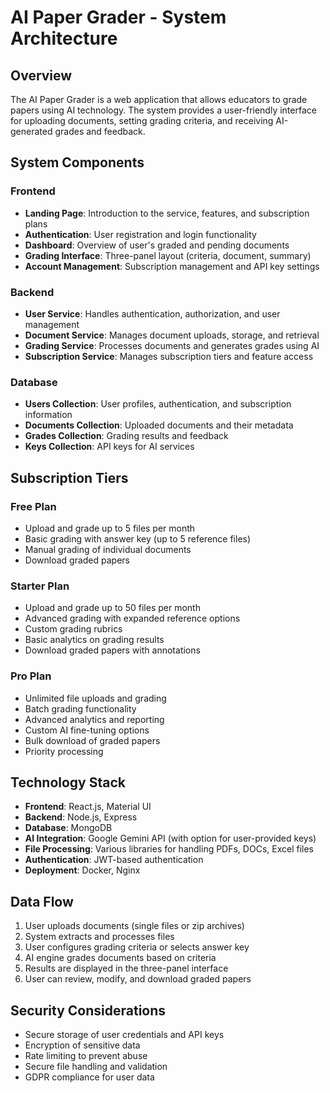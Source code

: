 # AI Paper Grader - System Architecture

## Overview
The AI Paper Grader is a web application that allows educators to grade papers using AI technology. The system provides a user-friendly interface for uploading documents, setting grading criteria, and receiving AI-generated grades and feedback.

## System Components

### Frontend
- **Landing Page**: Introduction to the service, features, and subscription plans
- **Authentication**: User registration and login functionality
- **Dashboard**: Overview of user's graded and pending documents
- **Grading Interface**: Three-panel layout (criteria, document, summary)
- **Account Management**: Subscription management and API key settings

### Backend
- **User Service**: Handles authentication, authorization, and user management
- **Document Service**: Manages document uploads, storage, and retrieval
- **Grading Service**: Processes documents and generates grades using AI
- **Subscription Service**: Manages subscription tiers and feature access

### Database
- **Users Collection**: User profiles, authentication, and subscription information
- **Documents Collection**: Uploaded documents and their metadata
- **Grades Collection**: Grading results and feedback
- **Keys Collection**: API keys for AI services

## Subscription Tiers

### Free Plan
- Upload and grade up to 5 files per month
- Basic grading with answer key (up to 5 reference files)
- Manual grading of individual documents
- Download graded papers

### Starter Plan
- Upload and grade up to 50 files per month
- Advanced grading with expanded reference options
- Custom grading rubrics
- Basic analytics on grading results
- Download graded papers with annotations

### Pro Plan
- Unlimited file uploads and grading
- Batch grading functionality
- Advanced analytics and reporting
- Custom AI fine-tuning options
- Bulk download of graded papers
- Priority processing

## Technology Stack
- **Frontend**: React.js, Material UI
- **Backend**: Node.js, Express
- **Database**: MongoDB
- **AI Integration**: Google Gemini API (with option for user-provided keys)
- **File Processing**: Various libraries for handling PDFs, DOCs, Excel files
- **Authentication**: JWT-based authentication
- **Deployment**: Docker, Nginx

## Data Flow
1. User uploads documents (single files or zip archives)
2. System extracts and processes files
3. User configures grading criteria or selects answer key
4. AI engine grades documents based on criteria
5. Results are displayed in the three-panel interface
6. User can review, modify, and download graded papers

## Security Considerations
- Secure storage of user credentials and API keys
- Encryption of sensitive data
- Rate limiting to prevent abuse
- Secure file handling and validation
- GDPR compliance for user data
